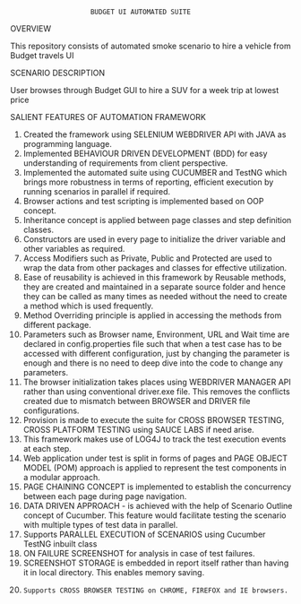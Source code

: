 						BUDGET UI AUTOMATED SUITE

OVERVIEW

This repository consists of automated smoke scenario to hire a vehicle from Budget travels UI

SCENARIO DESCRIPTION

User browses through Budget GUI to hire a SUV for a week trip at lowest price

SALIENT FEATURES OF AUTOMATION FRAMEWORK

1.	Created the framework using SELENIUM WEBDRIVER API with JAVA as programming language.
2.	Implemented BEHAVIOUR DRIVEN DEVELOPMENT (BDD) for easy understanding of requirements from client perspective.
3.	Implemented the automated suite using CUCUMBER and TestNG which brings more robustness in terms of reporting, efficient execution by running scenarios in parallel 
	if required.
4.	Browser actions and test scripting is implemented based on OOP concept. 
5.	Inheritance concept is applied between page classes and step definition classes.
6.	Constructors are used in every page to initialize the driver variable and other variables as required.
7.	Access Modifiers such as Private, Public and Protected are used to wrap the data from other packages and classes for effective utilization.
8.	Ease of reusability is achieved in this framework by Reusable methods, they are created and maintained in a separate source folder and hence they can be called as 
	many times as needed without the need to create a method which is used frequently.
9.	Method Overriding principle is applied in accessing the methods from different package.
10.	Parameters such as Browser name, Environment, URL and Wait time are declared in config.properties file such that when a test case has to be accessed with 
	different configuration, just by changing the parameter is enough and there is no need to deep dive into the code to change any parameters.
11.	The browser initialization takes places using WEBDRIVER MANAGER API rather than using conventional driver.exe file. This removes the conflicts created due to 
	mismatch between BROWSER and DRIVER file configurations.
12.	Provision is made to execute the suite for CROSS BROWSER TESTING, CROSS PLATFORM TESTING using SAUCE LABS if need arise.
13.	This framework makes use of LOG4J to track the test execution events at each step.
14.	Web application under test is split in forms of pages and PAGE OBJECT MODEL (POM) approach is applied to represent the test components in a modular approach.
15.	PAGE CHAINING CONCEPT is implemented to establish the concurrency between each page during page navigation.
16.	DATA DRIVEN APPROACH - is achieved with the help of Scenario Outline concept of Cucumber. This feature would facilitate testing the scenario with multiple types of 
	test data in parallel.
17.	Supports PARALLEL EXECUTION of SCENARIOS using Cucumber TestNG inbuilt class
18.	ON FAILURE SCREENSHOT for analysis in case of test failures.
19.	SCREENSHOT STORAGE is embedded in report itself rather than having it in local directory. This enables memory saving.	
20. 	Supports CROSS BROWSER TESTING on CHROME, FIREFOX and IE browsers.


